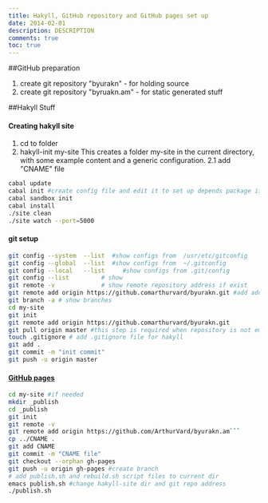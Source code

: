 ```yaml
---
title: Hakyll, GitHub repository and GitHub pages set up
date: 2014-02-01
description: DESCRIPTION
comments: true
toc: true
---
```


##GitHub preparation

1. create git repository "byurakn"  - for holding source
2. create git repository "byruakn.am" - for static generated stuff

##Hakyll Stuff

#### Creating hakyll site


1. cd to folder
2. hakyll-init my-site
    This creates a folder my-site in the current directory, with some example
    content and a generic configuration.
2.1 add "CNAME" file  

``` bash
cabal update
cabal init #create config file and edit it to set up depends package if need, and set main-is:
cabal sandbox init
cabal install
./site clean
./site watch --port=5000
```
#### git setup

``` bash
git config --system  --list  #show configs from  /usr/etc/gitconfig
git config --global  --list  #show configs from  ~/.gitconfig
git config --local   --list     #show configs from .git/config
git config --list         # show
git remote -v             # show remote repository address if exist
git remote add origin https://github.comarthurvard/byurakn.git #add address with alias origin
git branch -a # show branches
cd my-site
git init
git remote add origin https://github.comarthurvard/byurakn.git
git pull origin master #this step is required when repository is not empty, usually ther is READ.me file
touch .gitignore # add .gitignore file for hakyll
git add .
git commit -m "init commit"
git push -u origin master
```


#### [GitHub pages]()

``` bash
cd my-site #if needed
mkdir _publish
cd _publish
git init
git remote -v
git remote add origin https://github.com/ArthurVard/byurakn.am```
cp ../CNAME .
git add CNAME
git commit -m "CNAME file"
git checkout --orphan gh-pages
git push -u origin gh-pages #create branch
# add publish.sh and rebuild.sh script files to current dir
emacs publish.sh #change hakyll-site dir and git repo address
./publish.sh
```
